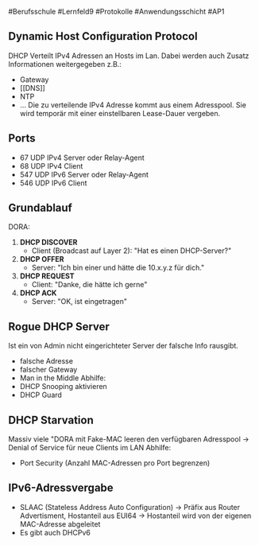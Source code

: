 #Berufsschule #Lernfeld9 #Protokolle #Anwendungsschicht #AP1
## Dynamic Host Configuration Protocol
DHCP Verteilt IPv4 Adressen an Hosts im Lan. Dabei werden auch Zusatz Informationen weitergegeben z.B.:
* Gateway
* [[DNS]]
* NTP
* ...
Die zu verteilende IPv4 Adresse kommt aus einem Adresspool. Sie wird temporär mit einer einstellbaren Lease-Dauer vergeben.

## Ports
 * 67 UDP IPv4 Server oder Relay-Agent
 * 68 UDP IPv4 Client
 * 547 UDP IPv6 Server oder Relay-Agent
 * 546 UDP IPv6 Client

## Grundablauf
DORA: 
1. **DHCP DISCOVER**
	* Client (Broadcast auf Layer 2): "Hat es einen DHCP-Server?"
2. **DHCP OFFER**
	* Server: "Ich bin einer und hätte die 10.x.y.z für dich."
3. **DHCP REQUEST**
	* Client: "Danke, die hätte ich gerne"
4. **DHCP ACK**
	* Server: "OK, ist eingetragen"

## Rogue DHCP Server
Ist ein von Admin nicht eingerichteter Server der falsche Info rausgibt. 
* falsche Adresse
* falscher Gateway
* Man in the Middle
Abhilfe: 
* DHCP Snooping aktivieren
* DHCP Guard

## DHCP Starvation
Massiv viele "DORA mit Fake-MAC leeren den verfügbaren Adresspool
-> Denial of Service für neue Clients im LAN
Abhilfe:
* Port Security (Anzahl MAC-Adressen pro Port begrenzen)

## IPv6-Adressvergabe
* SLAAC (Stateless Address Auto Configuration)
	-> Präfix aus Router Advertisment, Hostanteil aus EUI64
	-> Hostanteil wird von der eigenen MAC-Adresse abgeleitet
* Es gibt auch DHCPv6
